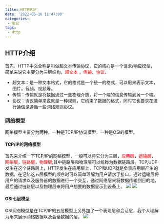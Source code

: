 ```yaml
---
title: HTTP笔记
date: '2022-06-16 11:47:00'
categories:
 - 笔记
tags:
 - Http
---
```


## HTTP介绍
  首先，HTTP中文全称是叫做超文本传输协议，它的核心是一个请求/响应模型，简单来说它主要分为三层结构，<font color="red">超文本
  </font>，<font color="red">传输</font>，<font color="red">协议</font>。
  - 超文本：是一种文本格式，它的格式是一个统一的格式，可以用来表示文本，图片，音频，视频等。
  - 传输：传输就是将数据通过一些物理介质，将一个端的信息传输到另一个端。
  - 协议：协议简单来说就是一种规则，它约束了数据的格式，同时它也要求在进行通信是遵循一些网络规则协议。

### 网络模型
网络模型主要分为两种，一种是TCP/IP协议模型，一种是OSI的模型。

#### TCP/IP的网络模型
首先来介绍一下TCP/IP的网络模型，一般可以将它分为三层，<font color="red">应用层</font>，<font color="red">运输层</font>，<font color="red">网络层</font>，<font color="red">链路层</font>，<font color="red">物理层</font>;其中链路层和物理层可以统称为数据链路层。TCP,UDP发生在这个链路层上，HTTP发生在应用层上，TCP和UDP就是负责应用层产生的数据，在记忆这五层模型的顺序时可以简单理解为用户请求了接口，通过运输层将用户的请求以及服务器的数据进行一个交互，通过网络层来将数据传输到目的地，最后通过链路层以及物理层来将用户想要的数据显示到设备上。
![](https://pic4.zhimg.com/80/v2-a0eeeef2d69e44e1434c01f341660a0f_720w.jpg)
![](https://pic3.zhimg.com/80/v2-f3b2c4e97bb49eecd92d6946cc98bba6_720w.jpg)

#### OSI七层模型
OSI网络模型是在TCP/IP的五层模型上另外加了一个表现层和会话层，我个人理解为用来展示网络数据以及会话数据的层。
![](https://pic2.zhimg.com/80/v2-c7258ae8be7f1b3fcad3ec1897cc988d_720w.jpg)


